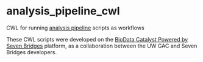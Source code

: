 # analysis_pipeline_cwl
CWL for running [analysis pipeline](https://github.com/UW-GAC/analysis_pipeline) scripts as workflows

These CWL scripts were developed on the [BioData Catalyst Powered by Seven Bridges](https://platform.sb.biodatacatalyst.nhlbi.nih.gov/) platform, as a collaboration between the UW GAC and Seven Bridges developers.
